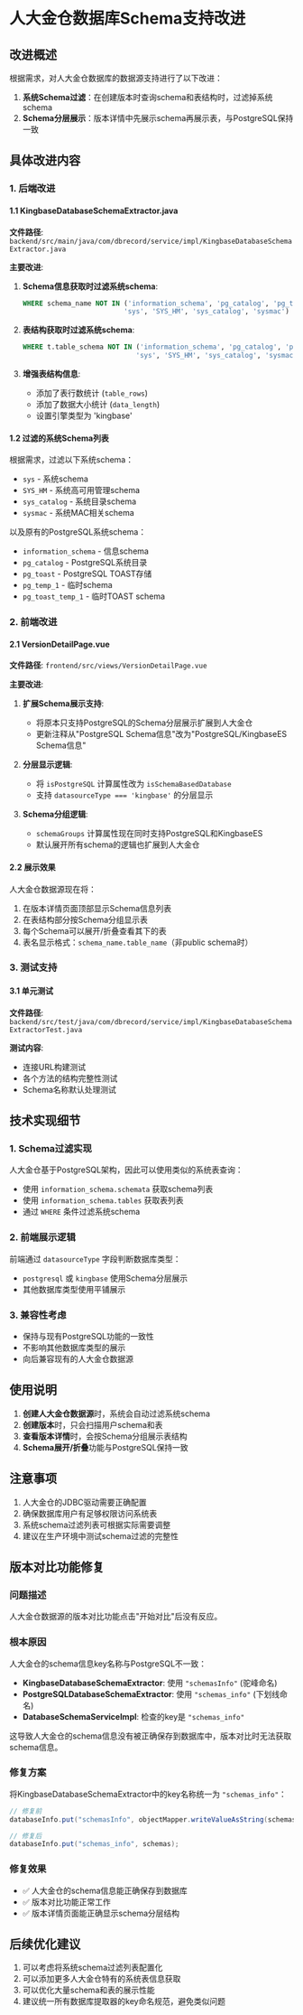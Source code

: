 # 人大金仓数据库Schema支持改进

## 改进概述

根据需求，对人大金仓数据库的数据源支持进行了以下改进：

1. **系统Schema过滤**：在创建版本时查询schema和表结构时，过滤掉系统schema
2. **Schema分层展示**：版本详情中先展示schema再展示表，与PostgreSQL保持一致

## 具体改进内容

### 1. 后端改进

#### 1.1 KingbaseDatabaseSchemaExtractor.java

**文件路径**: `backend/src/main/java/com/dbrecord/service/impl/KingbaseDatabaseSchemaExtractor.java`

**主要改进**:

1. **Schema信息获取时过滤系统schema**:
   ```sql
   WHERE schema_name NOT IN ('information_schema', 'pg_catalog', 'pg_toast', 'pg_temp_1', 'pg_toast_temp_1', 
                            'sys', 'SYS_HM', 'sys_catalog', 'sysmac')
   ```

2. **表结构获取时过滤系统schema**:
   ```sql
   WHERE t.table_schema NOT IN ('information_schema', 'pg_catalog', 'pg_toast', 
                               'sys', 'SYS_HM', 'sys_catalog', 'sysmac')
   ```

3. **增强表结构信息**:
   - 添加了表行数统计 (`table_rows`)
   - 添加了数据大小统计 (`data_length`)
   - 设置引擎类型为 'kingbase'

#### 1.2 过滤的系统Schema列表

根据需求，过滤以下系统schema：
- `sys` - 系统schema
- `SYS_HM` - 系统高可用管理schema
- `sys_catalog` - 系统目录schema
- `sysmac` - 系统MAC相关schema

以及原有的PostgreSQL系统schema：
- `information_schema` - 信息schema
- `pg_catalog` - PostgreSQL系统目录
- `pg_toast` - PostgreSQL TOAST存储
- `pg_temp_1` - 临时schema
- `pg_toast_temp_1` - 临时TOAST schema

### 2. 前端改进

#### 2.1 VersionDetailPage.vue

**文件路径**: `frontend/src/views/VersionDetailPage.vue`

**主要改进**:

1. **扩展Schema展示支持**:
   - 将原本只支持PostgreSQL的Schema分层展示扩展到人大金仓
   - 更新注释从"PostgreSQL Schema信息"改为"PostgreSQL/KingbaseES Schema信息"

2. **分层显示逻辑**:
   - 将 `isPostgreSQL` 计算属性改为 `isSchemaBasedDatabase`
   - 支持 `datasourceType === 'kingbase'` 的分层显示

3. **Schema分组逻辑**:
   - `schemaGroups` 计算属性现在同时支持PostgreSQL和KingbaseES
   - 默认展开所有schema的逻辑也扩展到人大金仓

#### 2.2 展示效果

人大金仓数据源现在将：
1. 在版本详情页面顶部显示Schema信息列表
2. 在表结构部分按Schema分组显示表
3. 每个Schema可以展开/折叠查看其下的表
4. 表名显示格式：`schema_name.table_name`（非public schema时）

### 3. 测试支持

#### 3.1 单元测试

**文件路径**: `backend/src/test/java/com/dbrecord/service/impl/KingbaseDatabaseSchemaExtractorTest.java`

**测试内容**:
- 连接URL构建测试
- 各个方法的结构完整性测试
- Schema名称默认处理测试

## 技术实现细节

### 1. Schema过滤实现

人大金仓基于PostgreSQL架构，因此可以使用类似的系统表查询：
- 使用 `information_schema.schemata` 获取schema列表
- 使用 `information_schema.tables` 获取表列表
- 通过 `WHERE` 条件过滤系统schema

### 2. 前端展示逻辑

前端通过 `datasourceType` 字段判断数据库类型：
- `postgresql` 或 `kingbase` 使用Schema分层展示
- 其他数据库类型使用平铺展示

### 3. 兼容性考虑

- 保持与现有PostgreSQL功能的一致性
- 不影响其他数据库类型的展示
- 向后兼容现有的人大金仓数据源

## 使用说明

1. **创建人大金仓数据源**时，系统会自动过滤系统schema
2. **创建版本**时，只会扫描用户schema和表
3. **查看版本详情**时，会按Schema分组展示表结构
4. **Schema展开/折叠**功能与PostgreSQL保持一致

## 注意事项

1. 人大金仓的JDBC驱动需要正确配置
2. 确保数据库用户有足够权限访问系统表
3. 系统schema过滤列表可根据实际需要调整
4. 建议在生产环境中测试schema过滤的完整性

## 版本对比功能修复

### 问题描述
人大金仓数据源的版本对比功能点击"开始对比"后没有反应。

### 根本原因
人大金仓的schema信息key名称与PostgreSQL不一致：
- **KingbaseDatabaseSchemaExtractor**: 使用 `"schemasInfo"` (驼峰命名)
- **PostgreSQLDatabaseSchemaExtractor**: 使用 `"schemas_info"` (下划线命名)
- **DatabaseSchemaServiceImpl**: 检查的key是 `"schemas_info"`

这导致人大金仓的schema信息没有被正确保存到数据库中，版本对比时无法获取schema信息。

### 修复方案
将KingbaseDatabaseSchemaExtractor中的key名称统一为 `"schemas_info"`：

```java
// 修复前
databaseInfo.put("schemasInfo", objectMapper.writeValueAsString(schemas));

// 修复后
databaseInfo.put("schemas_info", schemas);
```

### 修复效果
- ✅ 人大金仓的schema信息能正确保存到数据库
- ✅ 版本对比功能正常工作
- ✅ 版本详情页面能正确显示schema分层结构

## 后续优化建议

1. 可以考虑将系统schema过滤列表配置化
2. 可以添加更多人大金仓特有的系统表信息获取
3. 可以优化大量schema和表的展示性能
4. 建议统一所有数据库提取器的key命名规范，避免类似问题
